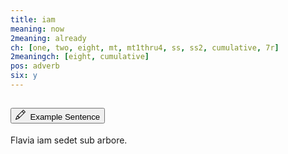 ```yaml
---
title: iam
meaning: now
2meaning: already
ch: [one, two, eight, mt, mt1thru4, ss, ss2, cumulative, 7r]
2meaningch: [eight, cumulative]
pos: adverb
six: y
---
```

<div class="accordion caro-accordion" id="accordionExample">
    <div class="accordion-item">
          <h2 class="accordion-header">
            <button class="accordion-button collapsed" type="button" data-bs-toggle="collapse" data-bs-target="#iam1" aria-expanded="false" aria-controls="iam">
              <svg xmlns="http://www.w3.org/2000/svg" width="16" height="16" fill="currentColor" class="bi bi-pencil" viewBox="0 0 16 16"><path d="M12.146.146a.5.5 0 0 1 .708 0l3 3a.5.5 0 0 1 0 .708l-10 10a.5.5 0 0 1-.168.11l-5 2a.5.5 0 0 1-.65-.65l2-5a.5.5 0 0 1 .11-.168zM11.207 2.5 13.5 4.793 14.793 3.5 12.5 1.207zm1.586 3L10.5 3.207 4 9.707V10h.5a.5.5 0 0 1 .5.5v.5h.5a.5.5 0 0 1 .5.5v.5h.293zm-9.761 5.175-.106.106-1.528 3.821 3.821-1.528.106-.106A.5.5 0 0 1 5 12.5V12h-.5a.5.5 0 0 1-.5-.5V11h-.5a.5.5 0 0 1-.468-.325"/>
</svg>&#160; Example Sentence
            </button>
          </h2>
          <div id="iam1" class="accordion-collapse collapse">
            <div class="accordion-body">
            Flavia
              <a data-bs-toggle="tooltip" data-bs-title="now"><span class="{{ page.pos }}-underline">iam</span></a>
              <a data-bs-toggle="tooltip" data-bs-title="sits">sedet</a>
              <a data-bs-toggle="tooltip" data-bs-title="under">sub</a>
              <a data-bs-toggle="tooltip" data-bs-title="tree">arbore.</a>
            </div>
          </div>
        </div>
        
</div>